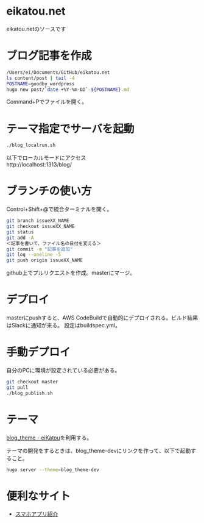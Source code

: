 # eikatou.net
eikatou.netのソースです

# ブログ記事を作成
```bash
/Users/ei/Documents/GitHub/eikatou.net
ls content/post | tail -4
POSTNAME=goodby_wordpress
hugo new post/`date +%Y-%m-DD`-${POSTNAME}.md
```
Command+Pでファイルを開く。

# テーマ指定でサーバを起動
```bash
./blog_localrun.sh
```

以下でローカルモードにアクセス  
http://localhost:1313/blog/

# ブランチの使い方
Control+Shift+@で統合ターミナルを開く。
```bash
git branch issueXX_NAME
git checkout issueXX_NAME
git status
git add -A
＜記事を書いて、ファイル名の日付を変える＞
git commit -m "記事を追加"
git log --oneline -5
git push origin issueXX_NAME
```
github上でプルリクエストを作成。masterにマージ。

# デプロイ
masterにpushすると、AWS CodeBuildで自動的にデプロイされる。ビルド結果はSlackに通知が来る。
設定はbuildspec.yml。

# 手動デプロイ
自分のPCに環境が設定されている必要がある。
```bash
git checkout master
git pull
./blog_publish.sh
```

# テーマ
[blog_theme - eiKatou](https://github.com/eiKatou/blog_theme)を利用する。

テーマの開発をするときは、blog_theme-devにリンクを作って、以下で起動すること。
```bash
hugo server --theme=blog_theme-dev
```

# 便利なサイト
- [スマホアプリ紹介](http://mama-hack.com/app-reach/)

